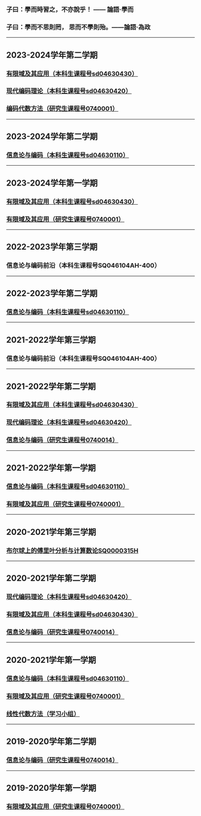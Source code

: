### 子曰：學而時習之，不亦說乎！ —— 論語·學而
### 子曰：學而不思則罔， 思而不學則殆。——論語‧為政
------

## 2023-2024学年第二学期
### [有限域及其应用（本科生课程号sd04630430）](https://e-learning.sdu.edu.cn/courses/47536)

### [现代编码理论（本科生课程号sd04630420）](https://e-learning.sdu.edu.cn/courses/44955)

### [编码代数方法（研究生课程号0740001）](/FFTA2023AutumnG.md)
------

## 2023-2024学年第二学期
### [信息论与编码（本科生课程号sd04630110）](/InformationCoding2024Spring.md)
------

## 2023-2024学年第一学期
### [有限域及其应用（本科生课程号sd04630430）](/FFTA2023AutumnU.md)

### [有限域及其应用（研究生课程号0740001）](/FFTA2023AutumnG.md)

------

## 2022-2023学年第三学期
### 信息论与编码前沿（本科生课程号SQ046104AH-400）

-----

## 2022-2023学年第二学期
### [信息论与编码（本科生课程号sd04630110）](/InformationCoding2023Spring.md)
------
## 2021-2022学年第三学期
### 信息论与编码前沿（本科生课程号SQ046104AH-400）

------

## 2021-2022学年第二学期
### [有限域及其应用（本科生课程号sd04630430）](/FFTA2022Spring.md)

### [现代编码理论（本科生课程号sd04630420）](/MCT2022Spring.md)

### [信息论与编码（研究生课程号0740014）](/InformationCoding2022Spring.md)

------

## 2021-2022学年第一学期
### [信息论与编码（本科生课程号sd04630110）](/InformationCoding2021Autumn.md)

### [有限域及其应用（研究生课程号0740001）](/FFTA2021Autumn.md)

------

## 2020-2021学年第三学期

### [布尔球上的傅里叶分析与计算数论SQ0000315H](/SummerCourse2021.md)

------

## 2020-2021学年第二学期
### [现代编码理论（本科生课程号sd04630420）](/MCT2021Spring.md)

### [有限域及其应用（本科生课程号sd04630430）](/FFTA2021Spring.md)

### [信息论与编码（研究生课程号0740014）](/InformationCoding2021Spring.md)

------

## 2020-2021学年第一学期
### [信息论与编码（本科生课程号sd04630110）](/InformationCoding2020Autumn.md)

### [有限域及其应用（研究生课程号0740001）](/FFTA2020Autumn.md)

### [线性代数方法（学习小组）](/study_group.md)

------

## 2019-2020学年第二学期
### [信息论与编码（研究生课程号0740014）](/InformationCoding2020Spring.md)

------

## 2019-2020学年第一学期
### [有限域及其应用（研究生课程号0740001）](/FFTA2019Autumn.md)

